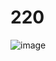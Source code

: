 # 220
![image](https://github.com/abinaya2006/220/assets/72507845/e7b5d12b-c4a1-438c-aadd-8f5acfab21fd)
